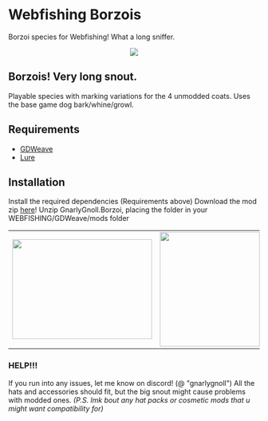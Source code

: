# Webfishing Borzois
Borzoi species for Webfishing! What a long sniffer.
<p align="center">
	<img src="https://github.com/user-attachments/assets/23f917f8-59f0-40ba-8e13-ce2b6111a274"/>
</p>

## Borzois! Very long snout.
Playable species with marking variations for the 4 unmodded coats.
Uses the base game dog bark/whine/growl.

## Requirements
- [GDWeave](https://github.com/NotNite/GDWeave/tree/main)
- [Lure](https://github.com/Sulayre/WebfishingLure)

## Installation
Install the required dependencies (Requirements above)
Download the mod zip [here](https://github.com/JohnDWolfe/WebfishingBorzoi/releases)!
Unzip GnarlyGnoll.Borzoi, placing the folder in your WEBFISHING/GDWeave/mods folder
<table>
<td><img src="https://github.com/user-attachments/assets/c347d333-52b0-4fd4-8ee0-dd8f8961d8a0" width=280 height=200></td>
<td><img src="https://github.com/user-attachments/assets/d1ae9042-c9f6-4c8b-ab14-3f6f3ecef579" width=200 height=230></td>
<td><img src="https://github.com/user-attachments/assets/cd75ae36-cba7-4b5d-822a-a169bb856e35" width=210 height=200></td>
<td><img src="https://github.com/user-attachments/assets/41b3131d-0742-47c4-b6b1-cbc9437a868c" width=350 height=200></td>
 </table>

### HELP!!!
If you run into any issues, let me know on discord! (@ "gnarlygnoll")
All the hats and accessories should fit, but the big snout might cause problems with modded ones.
<i>(P.S. lmk bout any hat packs or cosmetic mods that u might want compatibility for)</i>

